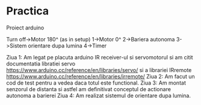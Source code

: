 # Practica
 Proiect arduino

Turn off->Motor 180^ (as in setup)
1->Motor 0^
2->Bariera autonoma
3->Sistem orientare dupa lumina
4->Timer

Ziua 1: Am legat pe placuta arduino IR receiver-ul si servomotorul si am  citit documentatia libratiei servo https://www.arduino.cc/reference/en/libraries/servo/ 
si a librariei IRremote https://www.arduino.cc/reference/en/libraries/irremote/
Ziua 2: Am facut un cod de test pentru a vedea daca totul este functional. 
Ziua 3: Am montat senzorul de distanta si astfel am definitivat conceptul de actionare autonoma a barierei
Ziua 4: Am realizat sistemul de orientare dupa lumina.